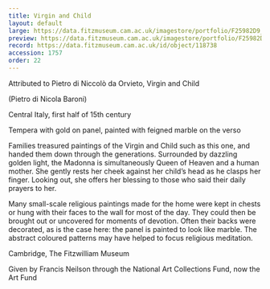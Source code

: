 ```yaml
---
title: Virgin and Child
layout: default
large: https://data.fitzmuseum.cam.ac.uk/imagestore/portfolio/F25982D9_7CB9_CFFF_028E_8BBFC531887C/565/392/large_1757_201607_HKI_mas.jpg
preview: https://data.fitzmuseum.cam.ac.uk/imagestore/portfolio/F25982D9_7CB9_CFFF_028E_8BBFC531887C/565/392/preview_1757_201607_HKI_mas.jpg
record: https://data.fitzmuseum.cam.ac.uk/id/object/118738
accession: 1757
order: 22
---
```


Attributed to Pietro di Niccolò da Orvieto, Virgin and Child

(Pietro di Nicola Baroni)



Central Italy, first half of 15th century

Tempera with gold on panel, painted with feigned marble on the verso



Families treasured paintings of the Virgin and Child such as this one, and handed them down through the generations. Surrounded by dazzling golden light, the Madonna is simultaneously Queen of Heaven and a human mother. She gently rests her cheek against her child’s head as he clasps her finger. Looking out, she offers her blessing to those who said their daily prayers to her.

Many small-scale religious paintings made for the home were kept in chests or hung with their faces to the wall for most of the day. They could then be brought out or uncovered for moments of devotion. Often their backs were decorated, as is the case here: the panel is painted to look like marble. The abstract coloured patterns may have helped to focus religious meditation.



Cambridge, The Fitzwilliam Museum

Given by Francis Neilson through the National Art Collections Fund, now the Art Fund
